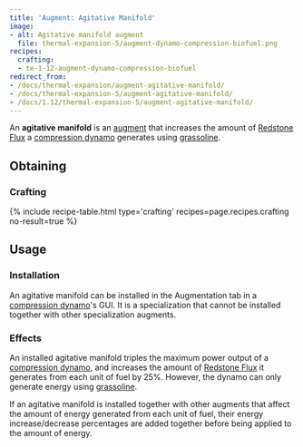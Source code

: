 ```yaml
---
title: 'Augment: Agitative Manifold'
image:
- alt: Agitative manifold augment
  file: thermal-expansion-5/augment-dynamo-compression-biofuel.png
recipes:
  crafting:
  - te-1-12-augment-dynamo-compression-biofuel
redirect_from:
- /docs/thermal-expansion/augment-agitative-manifold/
- /docs/thermal-expansion-5/augment-agitative-manifold/
- /docs/1.12/thermal-expansion-5/augment-agitative-manifold/
---
```


An **agitative manifold** is an [augment](../augments/)
that increases the amount of [Redstone Flux](../../../redstone-flux/) a
[compression dynamo](../compression-dynamo/) generates
using [grassoline](../../thermal-foundation/grassoline/).


Obtaining
---------

### Crafting
{% include recipe-table.html type='crafting' recipes=page.recipes.crafting no-result=true %}


Usage
-----

### Installation
An agitative manifold can be installed in the Augmentation tab in a [compression
dynamo](../compression-dynamo/)'s GUI. It is a
specialization that cannot be installed together with other specialization
augments.

### Effects
An installed agitative manifold triples the maximum power output of a
[compression dynamo](../compression-dynamo/), and increases
the amount of [Redstone Flux](../../../redstone-flux/) it generates from each unit
of fuel by 25%. However, the dynamo can only generate energy using
[grassoline](../../thermal-foundation/grassoline/).

If an agitative manifold is installed together with other augments that affect
the amount of energy generated from each unit of fuel, their energy
increase/decrease percentages are added together before being applied to the
amount of energy.
